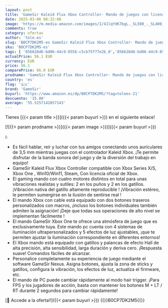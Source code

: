```yaml
---
layout: post
title: 'GameSir Kaleid Flux Xbox Controller- Mando de juegos con licencia oficial para Xbox Series X|S  Xbox One & Windows & Steam  Mando de videojuegos con cable con gatillo/joystick de efecto Hall'
date: 2025-03-06 08:32:08
image: 'https://m.media-amazon.com/images/I/41lqYdK7bgL._SL500_._SL400_.jpg'
comments: true
category: ofertas
author: 'tole.es'
slug: 'B0CP7DK2M5-es GameSir Kaleid Flux Xbox Controller- Mando de juegos con...'
sku: 'B0CP7DK2M5-es'
tags: [ '856628d6-bd06-44c9-8556-c5cb75f77e2b_0','856628d6-bd06-44c9-8556-c5cb75f77e2b_3701','Accesorios','Arborist Merchandising Root','Hardware y juegos para Xbox Series X y S','Self Service','Special Features Stores','Videojuegos','gamesir','xbox','🇪🇸', ]
actualPrice: 56.1 EUR
currency: EUR
price: 56.1
comparePrice: 66.0 EUR
prodname: 'GameSir Kaleid Flux Xbox Controller- Mando de juegos con licencia oficial para Xbox Series X|S  Xbox One & Windows & Steam  Mando de videojuegos con cable con gatillo/joystick de efecto Hall'
country: 'es'
flag: '🇪🇸'
brand: 'GameSir'
buyurl: 'https://www.amazon.es/dp/B0CP7DK2M5/?tag=tolees-21'
descuento: '15.00'
average: '55.5257142857143'
---
```


Tienes [{{< param title >}}]({{< param buyurl >}}) en el siguiente enlace!

[![{{< param prodname >}}]({{< param image >}})]({{< param buyurl >}})

ℹ️:

- Es fácil hablar, reír y luchar con tus amigos conectando unos auriculares de 3,5 mm mientras juegas con el controlador Kaleid Xbox. ¡Te permite disfrutar de la banda sonora del juego y de la diversión del trabajo en equipo!
- GameSir Kaleid Flux Xbox Controller compatible con Xbox Series X/S, Xbox One , Win10/Win11, Steam, Con licencia oficial de Xbox.
- El gaming mando con cuatro motores distintos en total para unas vibraciones realistas y sutiles: 2 en los puños y 2 en los gatillos. ¡Vibración nativa del gatillo altamente reproducible ! ¡Vibración estéreo, le permiten sumergirse en la ilusión de sentirse real !
- El mando Xbox con cable está equipado con dos botones traseros personalizados con macros, ¡incluso los botones individuales también admiten la asignación! ¡Deje que todas sus operaciones de alto nivel se implementan fácilmente !
- El mando GameSir Xbox One te ofrece una atmósfera de juego que es exclusivamente tuya. Este mando pc cuenta con 4 sistemas de iluminación ultrapersonalizados y 5 efectos de luz ajustables, ¡que te permiten ajustar la iluminación correspondiente en diferentes entornos!
- El Xbox mando está equipado con gatillos y palancas de efecto Hall de alta precisión, alta sensibilidad, larga duración y deriva cero. ¡Respuesta suave! Comandos fáciles de alcanzar.
- Personalice completamente su experiencia de juego mediante el software GameSir Nexus. Asigna botones, ajusta la zona de sticks y gatillos, configura la vibración, los efectos de luz, actualiza el firmware, etc.
- El mando de PC puede cambiar rápidamente al modo hair trigger. ¡Para FPS y los jugadores de acción, basta con mantener los botones M + LT / RT durante 2 segundos para cambiar rápidamente!

[🛒 Accede a la oferta!!]({{< param buyurl >}})
{{<world>}}B0CP7DK2M5{{</world>}}
